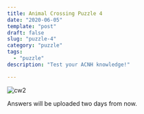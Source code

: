 ```yaml
---
title: Animal Crossing Puzzle 4
date: "2020-06-05"
template: "post"
draft: false
slug: "puzzle-4"
category: "puzzle"
tags:
  - "puzzle"
description: "Test your ACNH knowledge!"

---
```


![cw2](/media/cw4.jpg)

Answers will be uploaded two days from now.

